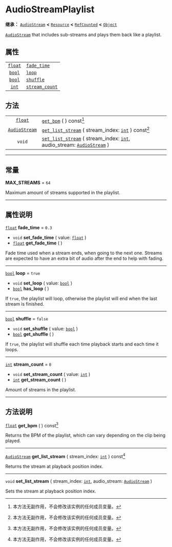 <!-- ⚠ 请勿编辑本文件 ⚠ -->
<!-- 本文档使用脚本从 WeDot 引擎源码仓库生成。 -->
<!-- 生成脚本：https://github.com/WeDot-Engine/WeDot/tree/4.3/doc/tools/make_md.py； -->
<!-- 原文件：https://github.com/WeDot-Engine/WeDot/tree/4.3/modules/interactive_music/doc_classes/AudioStreamPlaylist.xml。 -->

<div id="_class_audiostreamplaylist"></div>

# AudioStreamPlaylist

**继承：** [`AudioStream`](class_audiostream.md) **<** [`Resource`](class_resource.md) **<** [`RefCounted`](class_refcounted.md) **<** [`Object`](class_object.md)

[`AudioStream`](class_audiostream.md) that includes sub-streams and plays them back like a playlist.

## 属性

|||
|:-:|:--|
| [`float`](class_float.md) | [`fade_time`](#class_audiostreamplaylist_property_fade_time)       | ``0.3``   |
| [`bool`](class_bool.md)   | [`loop`](#class_audiostreamplaylist_property_loop)                 | ``true``  |
| [`bool`](class_bool.md)   | [`shuffle`](#class_audiostreamplaylist_property_shuffle)           | ``false`` |
| [`int`](class_int.md)     | [`stream_count`](#class_audiostreamplaylist_property_stream_count) | ``0``     |

## 方法

|||
|:-:|:--|
| [`float`](class_float.md)             | [`get_bpm`](class_audiostreamplaylistmd#class_audiostreamplaylist_method_get_bpm) ( ) const[^const]                                                                                            |
| [`AudioStream`](class_audiostream.md) | [`get_list_stream`](class_audiostreamplaylistmd#class_audiostreamplaylist_method_get_list_stream) ( stream_index: [`int`](class_int.md) ) const[^const]                                        |
| `void`                                | [`set_list_stream`](class_audiostreamplaylistmd#class_audiostreamplaylist_method_set_list_stream) ( stream_index: [`int`](class_int.md), audio_stream: [`AudioStream`](class_audiostream.md) ) |

<!-- rst-class:: classref-section-separator -->

---

## 常量

<div id="_class_audiostreamplaylist_constant_max_streams"></div>

**MAX_STREAMS** = ``64`` <div id="class_audiostreamplaylist_constant_max_streams"></div>

Maximum amount of streams supported in the playlist.

<!-- rst-class:: classref-section-separator -->

---

## 属性说明

<div id="_class_audiostreamplaylist_property_fade_time"></div>

[`float`](class_float.md) **fade_time** = ``0.3`` <div id="class_audiostreamplaylist_property_fade_time"></div>

- `void` **set_fade_time** ( value: [`float`](class_float.md) )
- [`float`](class_float.md) **get_fade_time** ( )

Fade time used when a stream ends, when going to the next one. Streams are expected to have an extra bit of audio after the end to help with fading.

<!-- rst-class:: classref-item-separator -->

---

<div id="_class_audiostreamplaylist_property_loop"></div>

[`bool`](class_bool.md) **loop** = ``true`` <div id="class_audiostreamplaylist_property_loop"></div>

- `void` **set_loop** ( value: [`bool`](class_bool.md) )
- [`bool`](class_bool.md) **has_loop** ( )

If `true`, the playlist will loop, otherwise the playlist will end when the last stream is finished.

<!-- rst-class:: classref-item-separator -->

---

<div id="_class_audiostreamplaylist_property_shuffle"></div>

[`bool`](class_bool.md) **shuffle** = ``false`` <div id="class_audiostreamplaylist_property_shuffle"></div>

- `void` **set_shuffle** ( value: [`bool`](class_bool.md) )
- [`bool`](class_bool.md) **get_shuffle** ( )

If `true`, the playlist will shuffle each time playback starts and each time it loops.

<!-- rst-class:: classref-item-separator -->

---

<div id="_class_audiostreamplaylist_property_stream_count"></div>

[`int`](class_int.md) **stream_count** = ``0`` <div id="class_audiostreamplaylist_property_stream_count"></div>

- `void` **set_stream_count** ( value: [`int`](class_int.md) )
- [`int`](class_int.md) **get_stream_count** ( )

Amount of streams in the playlist.

<!-- rst-class:: classref-section-separator -->

---

## 方法说明

<div id="_class_audiostreamplaylist_method_get_bpm"></div>

[`float`](class_float.md) **get_bpm** ( ) const[^const]<div id="class_audiostreamplaylist_method_get_bpm"></div>

Returns the BPM of the playlist, which can vary depending on the clip being played.

<!-- rst-class:: classref-item-separator -->

---

<div id="_class_audiostreamplaylist_method_get_list_stream"></div>

[`AudioStream`](class_audiostream.md) **get_list_stream** ( stream_index: [`int`](class_int.md) ) const[^const]<div id="class_audiostreamplaylist_method_get_list_stream"></div>

Returns the stream at playback position index.

<!-- rst-class:: classref-item-separator -->

---

<div id="_class_audiostreamplaylist_method_set_list_stream"></div>

`void` **set_list_stream** ( stream_index: [`int`](class_int.md), audio_stream: [`AudioStream`](class_audiostream.md) )<div id="class_audiostreamplaylist_method_set_list_stream"></div>

Sets the stream at playback position index.

[^virtual]: 本方法通常需要用户覆盖才能生效。
[^const]: 本方法无副作用，不会修改该实例的任何成员变量。
[^vararg]: 本方法除了能接受在此处描述的参数外，还能够继续接受任意数量的参数。
[^constructor]: 本方法用于构造某个类型。
[^static]: 调用本方法无需实例，可直接使用类名进行调用。
[^operator]: 本方法描述的是使用本类型作为左操作数的有效运算符。
[^bitfield]: 这个值是由下列位标志构成位掩码的整数。
[^void]: 无返回值。
